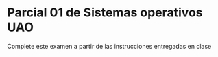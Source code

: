 # Parcial 01 de Sistemas operativos UAO #

Complete este examen a partir de las instrucciones entregadas en clase
